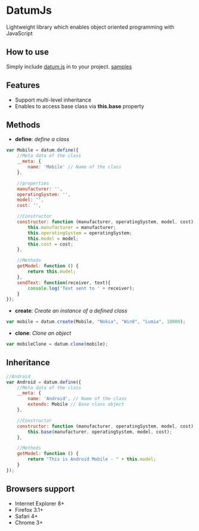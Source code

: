 # DatumJs
Lightweight library which enables object oriented programming with JavaScript

## How to use
Simply include [datum.js](https://github.com/meegasmullage/datumjs/blob/master/datum.min.js) in to your project. [samples](https://github.com/meegasmullage/datumjs/tree/master/Samples)

## Features
- Support multi-level inheritance
- Enables to access base class via **this.base** property


## Methods
- **define**: *define a class*
```javascript
var Mobile = datum.define({
    //Meta data of the class
    __meta: {
        name: 'Mobile' // Name of the class
    },

    //properties
    manufacturer: '',
    operatingSystem: '',
    model: '',
    cost: '',

    //Constructor
    constructor: function (manufacturer, operatingSystem, model, cost) {
        this.manufacturer = manufacturer;
        this.operatingSystem = operatingSystem;
        this.model = model;
        this.cost = cost;
    },

    //Methods  
    getModel: function () {
        return this.model;
    },
    sendText: function(receiver, text){
        console.log('Text sent to ' + receiver);
    }
});
```
- **create**: *Create an instance of a defined class*
```javascript
var mobile = datum.create(Mobile, "Nokia", "Win8", "Lumia", 10000);
```
- **clone**: *Clone an object*
```javascript
var mobileClone = datum.clone(mobile);
```

## Inheritance
```javaScript
//Android
var Android = datum.define({
    //Meta data of the class
    __meta: {
        name: 'Android', // Name of the class
        extends: Mobile // Base class object
    },

    //Constructor
    constructor: function (manufacturer, operatingSystem, model, cost) {
        this.base(manufacturer, operatingSystem, model, cost);
    },

    //Methods
    getModel: function () {
        return "This is Android Mobile - " + this.model;
    }    
});
```
## Browsers support
- Internet Explorer 8+
- Firefox 3.1+
- Safari 4+
- Chrome 3+
